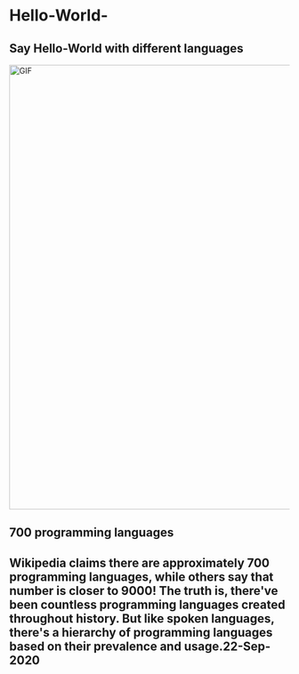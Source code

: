 # Hello-World-
## Say Hello-World with different languages
<img align="center" alt="GIF" src="https://github.com/Ayush7614/Hello-World-/blob/main/download%20(3).png" width="800px" />

## 700 programming languages
## Wikipedia claims there are approximately 700 programming languages, while others say that number is closer to 9000! The truth is, there've been countless programming languages created throughout history. But like spoken languages, there's a hierarchy of programming languages based on their prevalence and usage.22-Sep-2020

